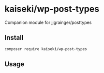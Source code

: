 # kaiseki/wp-post-types

Companion module for jjgrainger/posttypes

## Install

```bash
composer require kaiseki/wp-post-types
```

## Usage
